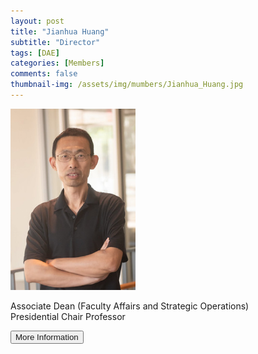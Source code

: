 ```yaml
---
layout: post
title: "Jianhua Huang"
subtitle: "Director"
tags: [DAE]
categories: [Members]
comments: false
thumbnail-img: /assets/img/mumbers/Jianhua_Huang.jpg
---
```


<!-- photo -->
<!-- size: 200px width use html-->
<img
    src="../../assets/img/mumbers/Jianhua_Huang.jpg"
    alt="Jianhua Huang"
    style="width: 200px; align: center;"
/>

<!-- bio -->
<p>
    Associate Dean (Faculty Affairs and Strategic Operations)
    <br />
    Presidential Chair Professor
</p>

<p>
    <button class="button">
    <a
        href="https://sds.cuhk.edu.cn/en/teacher/470"
        style="text-decoration: none"
        >More Information</a
    >
    </button>
</p>